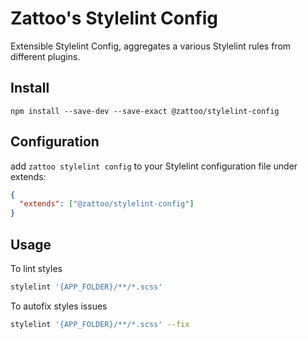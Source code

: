 # Zattoo's Stylelint Config

Extensible Stylelint Config, aggregates a various Stylelint rules from different plugins.

## Install

```shell
npm install --save-dev --save-exact @zattoo/stylelint-config
```

## Configuration

add `zattoo stylelint config` to your Stylelint configuration file under extends:

```json
{
  "extends": ["@zattoo/stylelint-config"]
}
```

## Usage

To lint styles

```bash
stylelint '{APP_FOLDER}/**/*.scss'
```

To autofix styles issues


```bash
stylelint '{APP_FOLDER}/**/*.scss' --fix
```

